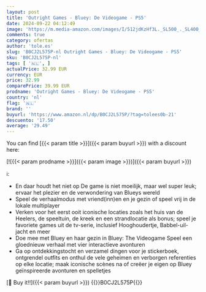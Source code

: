 ```yaml
---
layout: post
title: 'Outright Games - Bluey: De Videogame - PS5'
date: 2024-09-22 04:12:49
image: 'https://m.media-amazon.com/images/I/512jdKzHf3L._SL500_._SL400_.jpg'
comments: true
category: ofertas
author: 'tole.es'
slug: 'B0CJ2L575P-nl Outright Games - Bluey: De Videogame - PS5'
sku: 'B0CJ2L575P-nl'
tags: [ '🇳🇱', ]
actualPrice: 32.99 EUR
currency: EUR
price: 32.99
comparePrice: 39.99 EUR
prodname: 'Outright Games - Bluey: De Videogame - PS5'
country: 'nl'
flag: '🇳🇱'
brand: ''
buyurl: 'https://www.amazon.nl/dp/B0CJ2L575P/?tag=tolees0b-21'
descuento: '17.50'
average: '29.49'
---
```


You can find [{{< param title >}}]({{< param buyurl >}}) with a discount here:

[![{{< param prodname >}}]({{< param image >}})]({{< param buyurl >}})

ℹ️:

- En daar houdt het niet op De game is niet moeilijk, maar wel super leuk; ervaar het plezier en de verwondering van Blueys wereld
- Speel de verhaalmodus met vriend(inn)en en je gezin of speel vrij in de lokale multiplayer
- Verken voor het eerst ooit iconische locaties zoals het huis van de Heelers, de speeltuin, de kreek en een strandlocatie als bonus; speel je favoriete games uit de tv-serie, inclusief Hooghoudertje, Babbel-uil-jacht en meer
- Doe mee met Bluey en haar gezin in Bluey: The Videogame Speel een gloednieuw verhaal met vier interactieve avonturen
- Ga op ontdekkingstocht en verzamel dingen voor je stickerboek, ontgrendel outfits en onthul de vele geheimen en verborgen referenties op elke locatie; maak iconische scènes na of creëer je eigen op Bluey geïnspireerde avonturen en spelletjes

[🛒 Buy it!!]({{< param buyurl >}})
{{<world>}}B0CJ2L575P{{</world>}}
